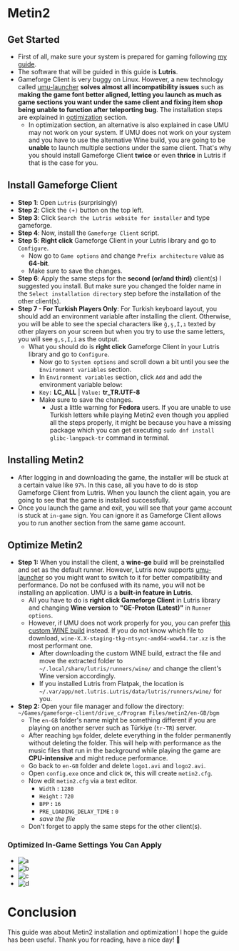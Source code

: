 # Metin2
## Get Started
- First of all, make sure your system is prepared for gaming following [my guide](https://github.com/cutiepenguins/Linux-Gaming-Guide).
- The software that will be guided in this guide is **Lutris**.
- Gameforge Client is very buggy on Linux. However, a new technology called [umu-launcher](https://github.com/Open-Wine-Components/umu-launcher) **solves almost all incompatibility issues** such as **making the game font better aligned, letting you launch as much as game sections you want under the same client and fixing item shop being unable to function after teleporting bug**. The installation steps are explained in [optimization](https://github.com/cutiepenguins/Linux-Gaming-Guide/blob/main/Game%20Specific%20Guides/Metin2-Installation-And-Optimization-Guide.md#optimize-metin2) section.
    - In optimization section, an alternative is also explained in case UMU may not work on your system. If UMU does not work on your system and you have to use the alternative Wine build, you are going to be **unable** to launch multiple sections under the same client. That's why you should install Gameforge Client **twice** or even **thrice** in Lutris if that is the case for you.
## Install Gameforge Client
- **Step 1**: Open `Lutris` (surprisingly)
- **Step 2**: Click the `(+)` button on the top left.
- **Step 3**: Click `Search the Lutris website for installer` and type gameforge.
- **Step 4**: Now, install the `Gameforge Client` script.
- **Step 5**: **Right click** Gameforge Client in your Lutris library and go to `Configure`.
    - Now go to `Game options` and change `Prefix architecture` value as **64-bit**.
    - Make sure to save the changes.
- **Step 6**: Apply the same steps for the **second (or/and third)** client(s) I suggested you install. But make sure you changed the folder name in the `Select installation directory` step before the installation of the other client(s).
- **Step 7 - For Turkish Players Only**: For Turkish keyboard layout, you should add an environment variable after installing the client. Otherwise, you will be able to see the special characters like `ğ,ş,İ,ı` texted by other players on your screen but when you try to use the same letters, you will see `g,s,I,i` as the output.
    - What you should do is **right click** Gameforge Client in your Lutris library and go to `Configure`.
        - Now go to `System options` and scroll down a bit until you see the `Environment variables` section.
        - In `Environment variables` section, click `Add` and add the environment variable below:
        - `Key:` **LC_ALL** | `Value:` **tr_TR.UTF-8**
        - Make sure to save the changes.
            - Just a little warning for **Fedora** users. If you are unable to use Turkish letters while playing Metin2 even though you applied all the steps properly, it might be because you have a missing package which you can get executing `sudo dnf install glibc-langpack-tr` command in terminal.
## Installing Metin2
- After logging in and downloading the game, the installer will be stuck at a certain value like `97%`. In this case, all you have to do is stop Gameforge Client from Lutris. When you launch the client again, you are going to see that the game is installed successfully.
- Once you launch the game and exit, you will see that your game account is stuck at `in-game` sign. You can ignore it as Gameforge Client allows you to run another section from the same game account.
## Optimize Metin2
- **Step 1:** When you install the client, a **wine-ge** build will be preinstalled and set as the default runner. However, Lutris now supports [umu-launcher](https://github.com/Open-Wine-Components/umu-launcher) so you might want to switch to it for better compatibility and performance. Do not be confused with its name, you will not be installing an application. UMU is a **built-in feature in Lutris**.
    - All you have to do is **right click Gameforge Client** in Lutris library and changing **Wine version** to **"GE-Proton (Latest)"** in `Runner options`.
    - However, if UMU does not work properly for you, you can prefer [this custom WINE build](https://github.com/Kron4ek/Wine-Builds/releases) instead. If you do not know which file to download, `wine-X.X-staging-tkg-ntsync-amd64-wow64.tar.xz` is the most performant one.
        - After downloading the custom WINE build, extract the file and move the extracted folder to `~/.local/share/lutris/runners/wine/` and change the client's Wine version accordingly.
        - If you installed Lutris from Flatpak, the location is `~/.var/app/net.lutris.Lutris/data/lutris/runners/wine/` for you.
- **Step 2:** Open your file manager and follow the directory:
`~/Games/gameforge-client/drive_c/Program Files/metin2/en-GB/bgm`
    - The `en-GB` folder's name might be something different if you are playing on another server such as Türkiye (`tr-TR`) server.
    - After reaching `bgm` folder, delete everything in the folder permanently without deleting the folder. This will help with performance as the music files that run in the background while playing the game are **CPU-intensive** and might reduce performance.
    - Go back to `en-GB` folder and delete `logo1.avi` and `logo2.avi`.
    - Open `config.exe` once and click `OK`, this will create `metin2.cfg`.
    - Now edit `metin2.cfg` via a text editor.
        - `Width` **:** `1280`
        - `Height` **:** `720`
        - `BPP` **:** `16`
        - `PRE_LOADING_DELAY_TIME` **:** `0`
        - *save the file*
    - Don't forget to apply the same steps for the other client(s).
### Optimized In-Game Settings You Can Apply
- ![a](https://github.com/user-attachments/assets/92f5060c-eadf-4d70-88e8-11dbf212c6a0)
- ![b](https://github.com/user-attachments/assets/d503705a-d671-476c-9c9a-ae381648c421)
- ![c](https://github.com/user-attachments/assets/c3166494-01e0-4963-8fa4-088f05a08863)
- ![d](https://github.com/user-attachments/assets/8a78ec23-24e4-43da-b764-17d8c03f195d)
# Conclusion
This guide was about Metin2 installation and optimization! I hope the guide has been useful. Thank you for reading, have a nice day! 🐧
